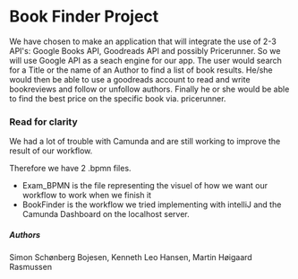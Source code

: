 # Book Finder Project
We have chosen to make an application that will integrate the use of 2-3 API's: Google Books API, Goodreads API and possibly Pricerunner.
So we will use Google API as a seach engine for our app.
The user would search for a Title or the name of an Author to find a list of book results.
He/she would then be able to use a goodreads account to read and write bookreviews and follow or unfollow authors.
Finally he or she would be able to find the best price on the specific book via. pricerunner.

### Read for clarity
We had a lot of trouble with Camunda and are still working to improve the result of our workflow.

Therefore we have 2 .bpmn files.
- Exam_BPMN is the file representing the visuel of how we want our workflow to work when we finish it
- BookFinder is the workflow we tried implementing with intelliJ and the Camunda Dashboard on the localhost server.

##### Authors
Simon Schønberg Bojesen,
Kenneth Leo Hansen,
Martin Høigaard Rasmussen
